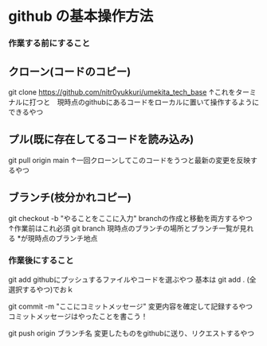 # github の基本操作方法

### 作業する前にすること
## クローン(コードのコピー)
git clone https://github.com/nitr0yukkuri/umekita_tech_base
↑これをターミナルに打つと　現時点のgithubにあるコードをローカルに置いて操作するようにできるやつ
## プル(既に存在してるコードを読み込み)
git pull origin main
↑一回クローンしてこのコードをうつと最新の変更を反映するやつ
## ブランチ(枝分かれコピー)
git checkout -b "やることをここに入力"
branchの作成と移動を両方するやつ
↑作業前はこれ必須
git branch 
現時点のブランチの場所とブランチ一覧が見れる
*が現時点のブランチ地点
 
### 作業後にすること
git add 
githubにプッシュするファイルやコードを選ぶやつ
基本は git add . (全選択するやつ)でおｋ

git commit -m "ここにコミットメッセージ"
変更内容を確定して記録するやつ
コミットメッセージはやったことを書こう！

git push origin ブランチ名
変更したものをgithubに送り、リクエストするやつ
